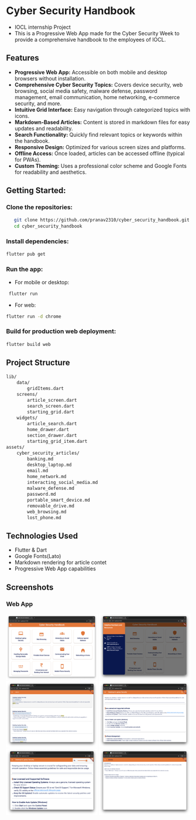 # Cyber Security Handbook
 - IOCL internship Project 
 - This is a Progressive Web App made for the Cyber Security Week to provide a comprehensive handbook to the employees of IOCL.

 ## Features
 - **Progressive Web App:** Accessible on both mobile and desktop browsers without installation.
 - **Comprehensive Cyber Security Topics:** Covers device security, web browsing, social media safety, malware defense, password management, email communication, home networking, e-commerce security, and more.
 - **Intuitive Grid Interface:** Easy navigation through categorized topics with icons.
 - **Markdown-Based Articles:** Content is stored in markdown files for easy updates and readability.
 - **Search Functionality:** Quickly find relevant topics or keywords within the handbook.
 - **Responsive Design:** Optimized for various screen sizes and platforms.
 - **Offline Access:** Once loaded, articles can be accessed offline (typical for PWAs).
 - **Custom Theming:** Uses a professional color scheme and Google Fonts for readability and aesthetics.

 ## Getting Started:
 ### Clone the repositories:
 ```bash 
    git clone https://github.com/pranav2310/cyber_security_handbook.git 
    cd cyber_security_handbook
 ```
 ### Install dependencies:
 ```bash
 flutter pub get
 ```
 ### Run the app:
 - For mobile or desktop:
```bash 
 flutter run
```
 - For web:
 ```bash
 flutter run -d chrome
 ```
 ### Build for production web deployment:
 ```bash
 flutter build web
 ```

## Project Structure
```text
lib/
    data/
        gridItems.dart
    screens/
        article_screen.dart
        search_screen.dart
        starting_grid.dart
    widgets/
        article_search.dart
        home_drawer.dart
        section_drawer.dart
        starting_grid_item.dart
assets/
    cyber_security_articles/
        banking.md
        desktop_laptop.md
        email.md
        home_network.md
        interacting_social_media.md
        malware_defense.md
        password.md
        portable_smart_device.md
        removable_drive.md
        web_browsing.md
        lost_phone.md
```
## Technologies Used
- Flutter & Dart
- Google Fonts(Lato)
- Markdown rendering for article contet
- Progressive Web App capabilities

## Screenshots
<p align="center">
    <h3>Web App</h3>
    <img src="/assets/screenshots/StartingScreen.png" width="250"/>
    <img src="/assets/screenshots/StartingScreenDrawer.png" width="250"/>
    <img src="/assets/screenshots/HomeScreenSearch.png" width="250"/>
    <img src="/assets/screenshots/ArticleScreen.png" width="250"/>
    <img src="/assets/screenshots/ArticleScreenFontSizeinc.png" width="250"/>
    <img src="/assets/screenshots/ArticleScreenSearch.png" width="250"/>
</p>